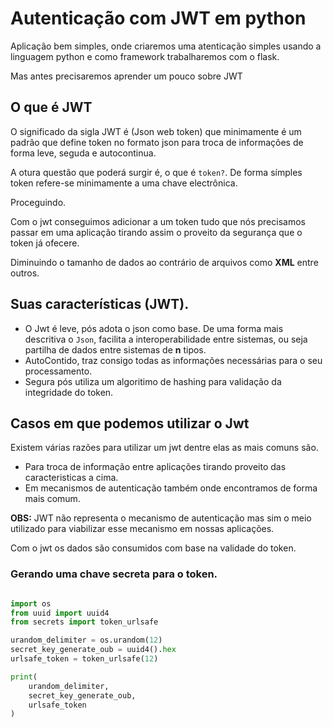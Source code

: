 # Autenticação com JWT em python

Aplicação bem simples, onde criaremos uma atenticação simples usando a linguagem
python e como framework trabalharemos com o flask.

Mas antes precisaremos aprender um pouco sobre JWT

## O que é JWT

O significado da sigla JWT é (Json web token) que minimamente é um padrão que define token
no formato json para troca de informações de forma leve, seguda e autocontinua.

A otura questão que poderá surgir é, o que é `token?`.
De forma símples token refere-se minimamente a uma chave electrônica.

Proceguindo.

Com o jwt conseguimos adicionar a um token tudo que nós precisamos passar em uma aplicação
tirando assim o proveito da segurança que o token já ofecere.

Diminuindo o tamanho de dados ao contrário de arquivos como **XML** entre outros.

## Suas características (JWT).

- O Jwt é leve, pós adota o json como base.
De uma forma mais descritiva o `Json`, facilita a interoperabilidade entre sistemas, ou seja partilha de dados entre sistemas de **n** tipos.
- AutoContido, traz consigo todas as informações necessárias para o seu processamento.
- Segura pós utiliza um algoritimo de hashing para validação da integridade do token.

## Casos em que podemos utilizar o Jwt

Existem várias razões para utilizar um jwt dentre elas as mais comuns são.

- Para troca de informação entre aplicações tirando proveito das caracteristicas a cima.
- Em mecanismos de autenticação também onde encontramos de forma mais comum.

**OBS:** JWT não representa o mecanismo de autenticação mas sim o meio utilizado para
viabilizar esse mecanismo em nossas aplicações.

Com o jwt os dados são consumidos com base na validade do token.

### Gerando uma chave secreta para o token.

```python

import os
from uuid import uuid4
from secrets import token_urlsafe

urandom_delimiter = os.urandom(12)
secret_key_generate_oub = uuid4().hex
urlsafe_token = token_urlsafe(12)

print(
    urandom_delimiter,
    secret_key_generate_oub,
    urlsafe_token
)

```